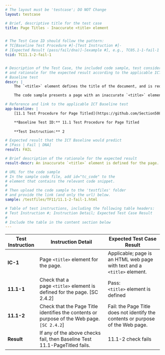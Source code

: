 ```yaml
---
# The layout must be 'testcase'; DO NOT Change
layout: testcase

# Brief, descriptive title for the test case
title: Page Titles - Inaccurate <title> element


# The Test Case ID should follow the pattern: 
# TC[Baseline Test Procedure #]-[Test Instruction #]-
# [Expected Result (pass/fail/dna)]-[example #], e.g., TC05.1-1-fail-1
tcid: TC11.1-2-fail-1


# Description of the Test Case, the included code sample, test considerations,
# and rationale for the expected result according to the applicable ICT
# Baseline test
descr: | 
    The `<title>` element defines the title of the document, and is required in all HTML/XHTML documents. This test evaluates the accuracy of the <title> element on the Web page.

    The code sample presents a page with an inaccurate `<title>` element. A successful test should identify a failure against Baseline Test 11.1-PageTitled.

# Reference and link to the applicable ICT Baseline test
app-baseline: | 
    [11.1 Test Procedure for Page Titled](https://github.com/Section508Coordinators/ICTTestingBaseline/blob/master/11PageTitles.md#111-test-procedure-for-page-titled)

    **Baseline Test ID:** 11.1 Test Procedure for Page Titled
    
    **Test Instruction:** 2

# Expected result that the ICT Baseline would predict
# [Pass | Fail | DNA]
result: FAIL

# Brief description of the rationale for the expected result
result-descr: An inaccurate `<title>` element is defined for the page.

# URL for the code sample
# In the sample code file, add id="tc_code" to the 
# element that contains the relevant code snippet.
#
# Then upload the code sample to the 'testfiles' folder 
# and provide the link (and only the url) below.
sample: /testfiles/TF11/11.1-2-fail-1.html

# Table of test instructions, including the following table headers: 
# Test Instruction #; Instruction Detail; Expected Test Case Result
#
# Include the table in the content section below
---
```

| Test Instruction | Instruction Detail | Expected Test Case Result |
|------------------|--------------------|---------------------------|
| **IC-1** | Page `<title>` element for the page. | Applicable; page is an HTML web page with text and a `<title>` element. |
| **11.1-1** | Check that a page `<title>` element is defined for the page. [SC 2.4.2] | Pass: `<title>` element is defined | 
| **11.1-2** | Check that the Page Title identifies the contents or purpose of the Web page. `[SC 2.4.2`] | Fail: the Page Title does not identify the contents or purpose of the Web page. |
| **Result** | If any of the above checks fail, then Baseline Test 11.1-PageTitled fails. | 11.1-2 check fails |